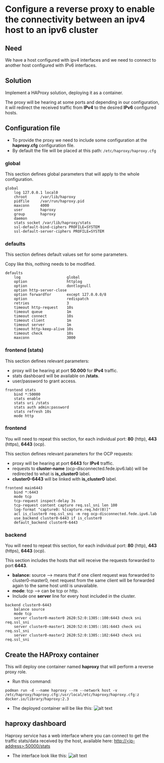 # Configure a reverse proxy to enable the connectivity between an ipv4 host to an ipv6 cluster

## Need
We have a host configured with ipv4 interfaces and we need to connect to another host configured with IPv6 interfaces.


## Solution
Implement a HAProxy solution, deploying it as a container.

The proxy will be hearing at some ports and depending in our configuration, it will redirect the received traffic from **IPv4** to the desired **IPv6** configured hosts.


## Configuration file
* To provide the proxy we need to include some configuration at the **haproxy.cfg** configuration file.
* By default the file will be placed at this path:
```/etc/haproxy/haproxy.cfg```

### global
This section defines global parameters that will apply to the whole configuration.
```
global
    log 127.0.0.1 local0 
    chroot      /var/lib/haproxy
    pidfile     /var/run/haproxy.pid
    maxconn     4000
    user        haproxy
    group       haproxy
    daemon
    stats socket /var/lib/haproxy/stats
    ssl-default-bind-ciphers PROFILE=SYSTEM
    ssl-default-server-ciphers PROFILE=SYSTEM
```

### defaults
This section defines default values set for some parameters.

Copy like this, nothing needs to be modified.
```
defaults
    log                     global
    option                  httplog
    option                  dontlognull
    option http-server-close
    option forwardfor       except 127.0.0.0/8
    option                  redispatch
    retries                 3
    timeout http-request    10s
    timeout queue           1m
    timeout connect         10s
    timeout client          1m
    timeout server          1m
    timeout http-keep-alive 10s
    timeout check           10s
    maxconn                 3000
```

### frontend (stats)
This section defines relevant parameters:
* proxy will be hearing at port **50.000** for **IPv4** traffic.
* stats dashboard will be available on **/stats**.
* user/password to grant access.
```
frontend stats 
    bind *:50000
    stats enable
    stats uri /stats
    stats auth admin:password
    stats refresh 10s
    mode http
```

### frontend
You will need to repeat this section, for each individual port: **80** (http), **443** (https), **6443** (ocp).

This section defines relevant parameters for the OCP requests:
* proxy will be hearing at port **6443** for **IPv4** traffic.
* requests to **cluster-name** (ocp-disconnected.fede.ipv6.lab) will be redirected to what is **is_cluster0** label.
* **cluster0-6443** will be linked with **is_cluster0** label.
```
frontend main6443
    bind *:6443
    mode tcp
    tcp-request inspect-delay 3s
    tcp-request content capture req.ssl_sni len 100
    log-format "capture0: %[capture.req.hdr(0)]"
    acl is_cluster0 req.ssl_sni -m reg ocp-disconnected.fede.ipv6.lab
    use_backend cluster0-6443 if is_cluster0
    default_backend cluster0-6443
```

### backend
You will need to repeat this section, for each individual port: **80** (http), **443** (https), **6443** (ocp).

This section includes the hosts that will receive the requests forwarded to port **6443**.

* **balance:** source --> means that if one client request was forwarded to cluster0-master0, next request from the same client will be forwarded again to the same host until is unavailable.
* **mode**: tcp --> can be tcp or http.
* Include one **server** line for every host included in the cluster.
```
backend cluster0-6443
    balance source
    mode tcp
    server cluster0-master0 2620:52:0:1305::100:6443 check sni req.ssl_sni
    server cluster0-master1 2620:52:0:1305::101:6443 check sni req.ssl_sni
    server cluster0-master2 2620:52:0:1305::102:6443 check sni req.ssl_sni
```


## Create the HAProxy container
This will deploy one container named **haproxy** that will perform a reverse proxy role.

* Run this command:
```
podman run -d --name haproxy --rm --network host -v /etc/haproxy/haproxy.cfg:/usr/local/etc/haproxy/haproxy.cfg:z docker.io/library/haproxy:2.3
```

* The deployed container will be like this:
![alt text](https://github.com/feferran/proxy-server/blob/main/haproxy-container.png "haproxy container")


## haproxy dashboard
Haproxy service has a web interface where you can connect to get the traffic stats/data received by the host, available here:
[http://\<ip-address>\:50000/stats](http://<ip-address>:50000/stats)

* The interface look like this:
![alt text](https://github.com/feferran/proxy-server/blob/main/haproxy-dashboard.png "haproxy dashboard")
